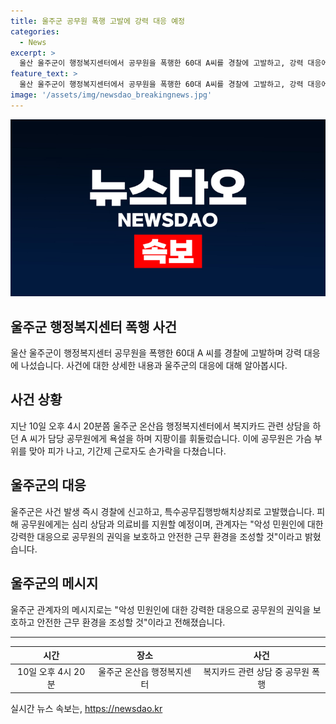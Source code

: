 ```yaml
---
title: 울주군 공무원 폭행 고발에 강력 대응 예정
categories:
  - News
excerpt: >
  울산 울주군이 행정복지센터에서 공무원을 폭행한 60대 A씨를 경찰에 고발하고, 강력 대응에 나섰다. A씨는 복지카드 관련 상담 중 공무원을 욕설하며 지팡이를 휘두르고, 공무원과 기간제 근로자를 다쳤다. 울주군은 사건 발생 즉시 경찰에 신고하고, 특수공무집행방해치상죄로 고발했으며, 피해 공무원에게는 심리 상담과 의료비를 지원할 예정이라고 밝혔다.
feature_text: >
  울산 울주군이 행정복지센터에서 공무원을 폭행한 60대 A씨를 경찰에 고발하고, 강력 대응에 나섰다. A씨는 복지카드 관련 상담 중 공무원을 욕설하며 지팡이를 휘두르고, 공무원과 기간제 근로자를 다쳤다. 울주군은 사건 발생 즉시 경찰에 신고하고, 특수공무집행방해치상죄로 고발했으며, 피해 공무원에게는 심리 상담과 의료비를 지원할 예정이라고 밝혔다.
image: '/assets/img/newsdao_breakingnews.jpg'
---
```


<p><img src="/assets/img/newsdao_breakingnews.jpg" alt="koreaapp 속보" /></p>

<h2 data-ke-size="size26">울주군 행정복지센터 폭행 사건</h2>

<p data-ke-size="size16">울산 울주군이 행정복지센터 공무원을 폭행한 60대 A 씨를 경찰에 고발하며 강력 대응에 나섰습니다. 사건에 대한 상세한 내용과 울주군의 대응에 대해 알아봅시다.</p>

<h2 data-ke-size="size24">사건 상황</h2>

<p data-ke-size="size16">지난 10일 오후 4시 20분쯤 울주군 온산읍 행정복지센터에서 복지카드 관련 상담을 하던 A 씨가 담당 공무원에게 욕설을 하며 지팡이를 휘둘렀습니다. 이에 공무원은 가슴 부위를 맞아 피가 나고, 기간제 근로자도 손가락을 다쳤습니다.</p>

<h2 data-ke-size="size24">울주군의 대응</h2>

<p data-ke-size="size16">울주군은 사건 발생 즉시 경찰에 신고하고, 특수공무집행방해치상죄로 고발했습니다. 피해 공무원에게는 심리 상담과 의료비를 지원할 예정이며, 관계자는 "악성 민원인에 대한 강력한 대응으로 공무원의 권익을 보호하고 안전한 근무 환경을 조성할 것"이라고 밝혔습니다.</p>

<h2 data-ke-size="size24">울주군의 메시지</h2>

<p data-ke-size="size16">울주군 관계자의 메시지로는 "악성 민원인에 대한 강력한 대응으로 공무원의 권익을 보호하고 안전한 근무 환경을 조성할 것"이라고 전해졌습니다.</p>

<hr>

<table>
<thead>
<tr>
<th style="text-align: center;">시간</th>
<th style="text-align: center;">장소</th>
<th style="text-align: center;">사건</th>
</tr>
</thead>
<tbody>
<tr>
<td style="text-align: center;">10일 오후 4시 20분</td>
<td style="text-align: center;">울주군 온산읍 행정복지센터</td>
<td style="text-align: center;">복지카드 관련 상담 중 공무원 폭행</td>
</tr>
</tbody>
</table>
실시간 뉴스 속보는, <a href="https://newsdao.kr" rel="dofollow">https://newsdao.kr</a>


